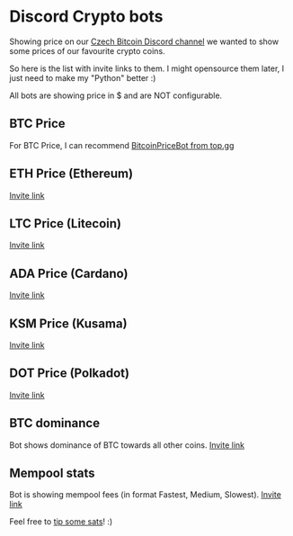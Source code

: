 # Discord Crypto bots

Showing price on our [Czech Bitcoin Discord channel](https://www.discord.gg/HWG9Erm) we wanted to show some prices of our favourite crypto coins.

So here is the list with invite links to them. I might opensource them later, I just need to make my "Python" better :)

All bots are showing price in $ and are NOT configurable.

## BTC Price
For BTC Price, I can recommend [BitcoinPriceBot from top.gg](https://top.gg/bot/593750251437948930)

## ETH Price (Ethereum)
[Invite link](https://discord.com/api/oauth2/authorize?client_id=779416869567987743&permissions=0&scope=bot)

## LTC Price (Litecoin)
[Invite link](https://discord.com/api/oauth2/authorize?client_id=779411063565058058&permissions=0&scope=bot)

## ADA Price (Cardano)
[Invite link](https://discord.com/api/oauth2/authorize?client_id=815151601982505000&permissions=0&scope=bot)

## KSM Price (Kusama)
[Invite link](https://discord.com/api/oauth2/authorize?client_id=816634432923500545&permissions=0&scope=bot)

## DOT Price (Polkadot)
[Invite link](https://discord.com/api/oauth2/authorize?client_id=816636742358401024&permissions=0&scope=bot)

## BTC dominance
Bot shows dominance of BTC towards all other coins.
[Invite link](https://discord.com/api/oauth2/authorize?client_id=816642069287796796&permissions=0&scope=bot)

## Mempool stats
Bot is showing mempool fees (in format Fastest, Medium, Slowest). [Invite link](https://discord.com/api/oauth2/authorize?client_id=778369096294858752&permissions=0&scope=bot)


Feel free to [tip some sats](https://donate.qsh.io)! :)
